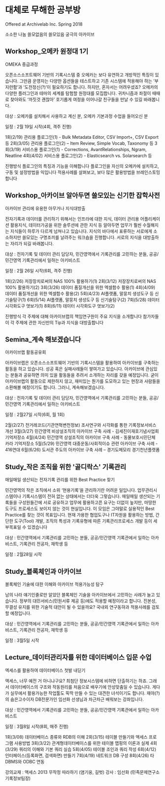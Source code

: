 # 대체로 무해한 공부방 
 
Offered at Archivelab Inc. Spring 2018 

소소한 나눔
쓸모없음의 쓸모있음
궁극의 아카이브

## Workshop_오메카 원정대 1기

OMEKA 중급과정

오픈소스소프트웨어 기반의 기록시스템 중 오메카는  보다 유연하고 개방적인 특징이 있습니다. 그만큼 운영자는 다양한 옵션들을 테스트하고 기존 시스템에 적용해야 하는 ‘부지런함’과 ‘도전정신(?)’이 필요하기도 합니다.  하지만, 혼자서는 어려우셨죠? 
오메카의 다양한 플러그인과 테마의 세계를 탐험할 원정대를 모집합니다. 귀차니즘과 좌절이 때때로 찾아와도 ‘까짓것 괜찮아’ 호기롭게 여정을 이어나갈 친구들을 만날 수 있길 바래봅니다.

대상 : 오메카를 설치해서 사용하고 계신 분, 오메카 기본과정 수업을 들어오신 분

일정 : 2월 19일 시작(4회, 격주 진행)

1회(2/19) 관리용 플로그인(1) - Bulk Metadata Editor, CSV Import+, CSV Export 등
2회(3/05) 관리용 플로그인(2) – Item Review, Simple Vocab, Taxonomy 등
3회(3/19) 서비스용 플로그인(1) - Corrections, AvantRelationships, Ngram, Neatline
4회(4/02) 서비스용 플로그인(2) - Elasticsearch vs. Solarsearch 등

진행방식 
플로그인의 특징과 기능을 이해합니다
플로그인을 자신의 오메카에 설치하고, 구동 및 설정방법을 익입니다
적용사례를 살펴보고, 보다 많은 활용방법을 브레인스토밍 합니다


## Workshop_아카이브 알아두면 쓸모있는 신기한 잡학사전

아카이브 관리에 유용한 아무거나 지식대방출

전자기록과 데이터를 관리하기 위해서는 인프라에 대한 지식, 데이터 관리용 어플리케이션 활용지식, 데이터가공을 위한 솔루션에 관한 지식 등 알아두면 업무가 훨씬 수월해지는 지식들이 하루가 다르게 넘쳐나고 있습니다. 지식의 바다에서 표류하는 서로에게 소소하지만 쓸모있는 구명조끼를 날려주는 워크숍을 진행합니다. 서로의 지식을 대방출하는 자리가 되길 바래봅니다.

대상 : 전자기록 및 데이터 관리 담당자, 민간영역에서 기록관리를 고민하는 분들, 공공/민간영역 기록관리에서 일하는 아키비스트

일정 : 2월 26일 시작(6회, 격주 진행)

1회(2/26) 저장장치로써의 NAS 100% 활용하기(1)
2회(3/12) 저장장치로써의 NAS 100% 활용하기(2)
3회(3/26)  데이터 품질개선을 위한 엑셀함수 활용(1)
4회(4/09)  데이터 품질개선을 위한 엑셀함수 활용(2)
5회(4/23)  AI플랫폼, 말뭉치 생성도구 등 신기술탐구(1)
6회(5/14)  AI플랫폼, 말뭉치 생성도구 등 신기술탐구(2)
7회(5/28)  데이터 시각화도구 엿보기(1)
8회(6/11)  데이터 시각화도구 엿보기(2)

진행방식 
각 주제에 대해 아카이브랩의 책임연구원이 주요 지식을 소개합니다
참가자들이 각 주제에 관한 자신만의 Tip과 지식을 대방출합니다


## Semina_계속 해보겠습니다

아카이브랩 활동공유회

아카이브랩은 오픈소스소프트웨어 기반의 기록시스템을 활용하여 아카이브를 구축하는 활동을 하고 있습니다. 성공 혹은 실패사례들이 쌓여가고 있습니다. 아카이브에 관심있는 분들과 공유하면 의미 있을 활동들을 추려서 소개하는 자리를 갖을 예정입니다. 굳이 아카이브랩의 활동으로 제한하지 않고, 재미있는 뭔가를 도모하고 있는 현장과 사람들을 소환해볼 예정이기도 합니다. 그러니, 계속해보겠습니다.

대상 : 전자기록 및 데이터 관리 담당자, 민간영역에서 기록관리를 고민하는 분들, 공공/민간영역 기록관리에서 일하는 아키비스트

일정 : 2월27일 시작(6회, 월 1회)

2월(2/27) 전거레코드(기관연혁변천정보) 조사연구와 시각화를 통한 기록정보서비스 개선
3월(3/27) 민간영역 비상설조직의 아카이브 구축 사례 - 김세진이재호기념사업회 기억저장소
4월(4/24) 민간영역 상설조직의 아카이브 구축 사례 - 동물보호시민단체 카라 기억저장소
5월(5/29) 민간영역 대중운동/사회적이슈 관련 아카이브 구축 사례 - 416연대
6월(6/26)  도서관 주도의 아카이브 구축 사례 – 경기도메모리 경기천년플랫폼


## Study_작은 조직을 위한 '골디락스' 기록관리

매일매일 생산되는 전자기록 관리를 위한 Best Practice 찾기

민간영역의 작은 조직에서 소위 ‘현용기록’을 관리하기란 어려운 일입니다. 업무관리시스템이나 기록시스템이 전혀 없는 상태에서는 더더욱 그렇습니다. 매일매일 생산되는 기록들을 구성원들간에 서로 공유하고 업무에 활용하고픈 요구는 더없이 높지만, 마땅한 도구도 프로세스도 보이지 않는 것이 현실입니다. 
이 모임은 그야말로 실용적인 Best Practice를 찾는 것이 목표입니다. 현재 가용한 협업도구나 IT자원을 활용하는 방법, 간단한 도구(Tool) 개발, 조직의 특성과 기록유형에 따른 기록관리프로세스 개발 등이 세부목표일 수 있겠습니다

대상 : 민간영역에서 기록관리를 고민하는 분들, 공공/민간영역 기록관에서 일하는 아카비스트, 기록관리 전공자, 재학생 등

일정 : 2월28일 시작


## Study_블록체인과 아카이브

블록체인 기술에 대한 이해와 아카이브 적용가능성 탐구

남의 나라 얘기인줄로만 알았던 블록체인 기술을 아카이브에서 고민하는 사례가 늘고 있습니다. 정부의 대민서비스(민원서류 제공 등)에도 적용할 예정이라고 합니다. 진본성, 무결성 유지를 위한 기술적 대안이 될 수 있을까요?  국내외 연구동햐과 적용사례를 검토할 예정입니다.

대상 : 민간영역에서 기록관리를 고민하는 분들, 공공/민간영역 기록관에서 일하는 아카비스트, 기록관리 전공자, 재학생 등

일정 : 3월5일 시작


## Lecture_데이터관리자를 위한 데이터베이스 입문 수업

엑세스를 활용하여 데이터베이스 첫발 내딛기

액세스, 너무 예전 거 아니냐구요? 최첨단 정보시스템에 비하면 단출하기는 하죠. 그래서 데이터베이스의 구조와 작동원리를 처음으로 배우기에 안성맞춤일 수 있습니다. 게다가 실무에서 활용가능한 작업툴도 뚝딱 만들 수 있는 대견한 녀석이기도 합니다. 재야(?)의 숨은고수이자 DB전문가인 임선화 선생님과 차근차근 배워보는 강좌입니다.

대상 : 민간영역에서 기록관리를 고민하는 분들, 공공/민간영역 기록관에서 일하는 아카비스트

일정 : 3월8일 시작(8회, 매주 진행)

1회(3/08) 데이터베이스 종류와 RDB의 이해
2회(3/15) 테이블 만들기와 액세스 프로그램 사용방법
3회(3/22) 관계형데이터베이스를 위한 테이블 맵핑의 이론과 실제
4회(3/29) 쿼리의 이해와 기본 쿼리 실습
5회(4/05) 테이블 조인과 쿼리 작성
6회(4/12) 인터페이스(등록화면, 검색화면) 만들기
7회(4/19) 네트워크 DB 구성
8회(4/26) 타 DBMS와 ODBC 연동

강의교재 : 액세스 2013 무작정 따라하기 (염기웅, 길벗)
강사 : 임선화 (민족문제연구소 기록정보팀장)
